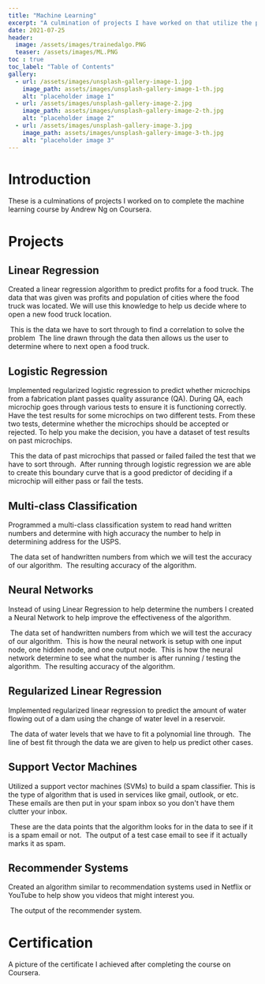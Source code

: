 ```yaml
---
title: "Machine Learning"
excerpt: "A culmination of projects I have worked on that utilize the power of machine learning."
date: 2021-07-25
header:
  image: /assets/images/trainedalgo.PNG
  teaser: /assets/images/ML.PNG
toc : true
toc_label: "Table of Contents"
gallery:
  - url: /assets/images/unsplash-gallery-image-1.jpg
    image_path: assets/images/unsplash-gallery-image-1-th.jpg
    alt: "placeholder image 1"
  - url: /assets/images/unsplash-gallery-image-2.jpg
    image_path: assets/images/unsplash-gallery-image-2-th.jpg
    alt: "placeholder image 2"
  - url: /assets/images/unsplash-gallery-image-3.jpg
    image_path: assets/images/unsplash-gallery-image-3-th.jpg
    alt: "placeholder image 3"
---
```

# Introduction
These is a culminations of projects I worked on to complete the machine learning course by Andrew Ng on Coursera. 

# Projects
## Linear Regression
Created a linear regression algorithm to predict profits for a food truck. The data that was given was profits and population of cities where the food truck was located. We will use this knowledge to help us decide where to open a new food truck location. 

<img src="/assets/images/lr1.PNG" alt="">
This is the data we have to sort through to find a correlation to solve the problem

<img src="/assets/images/lr2.PNG" alt=""> 
The line drawn through the data then allows us the user to determine where to next open a food truck.

## Logistic Regression
Implemented regularized logistic regression to predict whether microchips from a fabrication plant passes quality assurance (QA). During QA, each microchip goes through various tests to ensure it is functioning correctly. Have the test results for some microchips on two different tests. From these two tests, determine whether the microchips should be accepted or rejected. To help you make the decision, you have a dataset of test results on past microchips.

<img src="/assets/images/machineLearning/LRData.PNG" alt="">
This the data of past microchips that passed or failed failed the test that we have to sort through.

<img src="/assets/images/machineLearning/LRBoundary.PNG" alt="">
After running through logistic regression we are able to create this boundary curve that is a good predictor of deciding if a microchip will either pass or fail the tests.

## Multi-class Classification
Programmed a multi-class classification system to read hand written numbers and determine with high accuracy the number to help in determining address for the USPS.

<img src="/assets/images/machineLearning/MCCData.PNG" alt="">
The data set of handwritten numbers from which we will test the accuracy of our algorithm.

<img src="/assets/images/machineLearning/LRAccuracy.PNG" alt="">
The resulting accuracy of the algorithm.

## Neural Networks
Instead of using Linear Regression to help determine the numbers I created a Neural Network to help improve the effectiveness of the algorithm.

<img src="/assets/images/machineLearning/MCCData.PNG" alt="">
The data set of handwritten numbers from which we will test the accuracy of our algorithm.

<img src="/assets/images/machineLearning/NNModel.PNG" alt="">
This is how the neural network is setup with one input node, one hidden node, and one output node.

<img src="/assets/images/machineLearning/NNVisualized.PNG" alt="">
This is how the neural network determine to see what the number is after running / testing the algorithm.

<img src="/assets/images/machineLearning/NNAccuracy.PNG" alt="">
The resulting accuracy of the algorithm.

## Regularized Linear Regression
Implemented regularized linear regression to predict the amount of water flowing out of a dam using the change of water level in a reservoir.

<img src="/assets/images/machineLearning/RLRData.PNG" alt="">
The data of water levels that we have to fit a polynomial line through.

<img src="/assets/images/machineLearning/RLRFitted.PNG" alt="">
The line of best fit through the data we are given to help us predict other cases.

## Support Vector Machines
Utilized a support vector machines (SVMs) to build
a spam classifier. This is the type of algorithm that is used in services like gmail, outlook, or etc. These emails are then put in your spam inbox so you don't have them clutter your inbox.

<img src="/assets/images/machineLearning/SpamIdentity.PNG" alt="">
These are the data points that the algorithm looks for in the data to see if it is a spam email or not.

<img src="/assets/images/machineLearning/SpamTest.PNG" alt="">
The output of a test case email to see if it actually marks it as spam.

## Recommender Systems
Created an algorithm similar to recommendation systems used in Netflix or YouTube to help show you videos that might interest you. 

<img src="/assets/images/machineLearning/RSOutput.PNG" alt="">
The output of the recommender system.

# Certification
A picture of the certificate I achieved after completing the course on Coursera.

<img src="/assets/images/machineLearning/Certification.PNG" alt="">